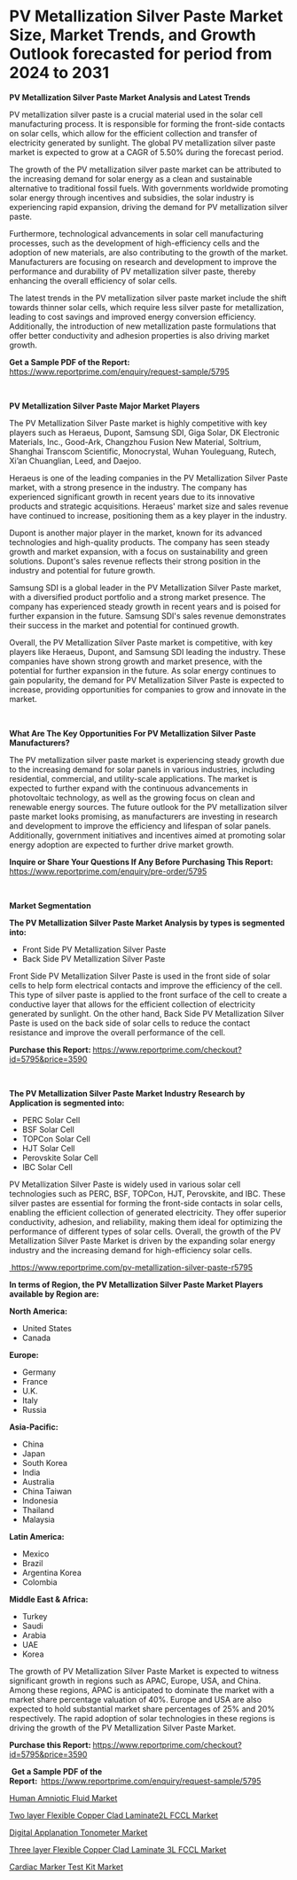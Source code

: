 <p><h1>PV Metallization Silver Paste Market Size, Market Trends, and Growth Outlook forecasted for period from 2024 to 2031</h1></p><p><strong>PV Metallization Silver Paste Market Analysis and Latest Trends</strong></p>
<p><p>PV metallization silver paste is a crucial material used in the solar cell manufacturing process. It is responsible for forming the front-side contacts on solar cells, which allow for the efficient collection and transfer of electricity generated by sunlight. The global PV metallization silver paste market is expected to grow at a CAGR of 5.50% during the forecast period.</p><p>The growth of the PV metallization silver paste market can be attributed to the increasing demand for solar energy as a clean and sustainable alternative to traditional fossil fuels. With governments worldwide promoting solar energy through incentives and subsidies, the solar industry is experiencing rapid expansion, driving the demand for PV metallization silver paste.</p><p>Furthermore, technological advancements in solar cell manufacturing processes, such as the development of high-efficiency cells and the adoption of new materials, are also contributing to the growth of the market. Manufacturers are focusing on research and development to improve the performance and durability of PV metallization silver paste, thereby enhancing the overall efficiency of solar cells.</p><p>The latest trends in the PV metallization silver paste market include the shift towards thinner solar cells, which require less silver paste for metallization, leading to cost savings and improved energy conversion efficiency. Additionally, the introduction of new metallization paste formulations that offer better conductivity and adhesion properties is also driving market growth.</p></p>
<p><strong>Get a Sample PDF of the Report:&nbsp;</strong> <a href="https://www.reportprime.com/enquiry/request-sample/5795">https://www.reportprime.com/enquiry/request-sample/5795</a></p>
<p>&nbsp;</p>
<p><strong>PV Metallization Silver Paste Major Market Players</strong></p>
<p><p>The PV Metallization Silver Paste market is highly competitive with key players such as Heraeus, Dupont, Samsung SDI, Giga Solar, DK Electronic Materials, Inc., Good-Ark, Changzhou Fusion New Material, Soltrium, Shanghai Transcom Scientific, Monocrystal, Wuhan Youleguang, Rutech, Xi’an Chuanglian, Leed, and Daejoo.</p><p>Heraeus is one of the leading companies in the PV Metallization Silver Paste market, with a strong presence in the industry. The company has experienced significant growth in recent years due to its innovative products and strategic acquisitions. Heraeus' market size and sales revenue have continued to increase, positioning them as a key player in the industry.</p><p>Dupont is another major player in the market, known for its advanced technologies and high-quality products. The company has seen steady growth and market expansion, with a focus on sustainability and green solutions. Dupont's sales revenue reflects their strong position in the industry and potential for future growth.</p><p>Samsung SDI is a global leader in the PV Metallization Silver Paste market, with a diversified product portfolio and a strong market presence. The company has experienced steady growth in recent years and is poised for further expansion in the future. Samsung SDI's sales revenue demonstrates their success in the market and potential for continued growth.</p><p>Overall, the PV Metallization Silver Paste market is competitive, with key players like Heraeus, Dupont, and Samsung SDI leading the industry. These companies have shown strong growth and market presence, with the potential for further expansion in the future. As solar energy continues to gain popularity, the demand for PV Metallization Silver Paste is expected to increase, providing opportunities for companies to grow and innovate in the market.</p></p>
<p>&nbsp;</p>
<p><strong>What Are The Key Opportunities For PV Metallization Silver Paste Manufacturers?</strong></p>
<p><p>The PV metallization silver paste market is experiencing steady growth due to the increasing demand for solar panels in various industries, including residential, commercial, and utility-scale applications. The market is expected to further expand with the continuous advancements in photovoltaic technology, as well as the growing focus on clean and renewable energy sources. The future outlook for the PV metallization silver paste market looks promising, as manufacturers are investing in research and development to improve the efficiency and lifespan of solar panels. Additionally, government initiatives and incentives aimed at promoting solar energy adoption are expected to further drive market growth.</p></p>
<p><strong>Inquire or Share Your Questions If Any Before Purchasing This Report:</strong> <a href="https://www.reportprime.com/enquiry/pre-order/5795">https://www.reportprime.com/enquiry/pre-order/5795</a></p>
<p>&nbsp;</p>
<p><strong>Market Segmentation</strong></p>
<p><strong>The PV Metallization Silver Paste Market Analysis by types is segmented into:</strong></p>
<p><ul><li>Front Side PV Metallization Silver Paste</li><li>Back Side PV Metallization Silver Paste</li></ul></p>
<p><p>Front Side PV Metallization Silver Paste is used in the front side of solar cells to help form electrical contacts and improve the efficiency of the cell. This type of silver paste is applied to the front surface of the cell to create a conductive layer that allows for the efficient collection of electricity generated by sunlight. On the other hand, Back Side PV Metallization Silver Paste is used on the back side of solar cells to reduce the contact resistance and improve the overall performance of the cell.</p></p>
<p><strong>Purchase this Report:&nbsp;</strong><a href="https://www.reportprime.com/checkout?id=5795&price=3590">https://www.reportprime.com/checkout?id=5795&price=3590</a></p>
<p>&nbsp;</p>
<p><strong>The PV Metallization Silver Paste Market Industry Research by Application is segmented into:</strong></p>
<p><ul><li>PERC Solar Cell</li><li>BSF Solar Cell</li><li>TOPCon Solar Cell</li><li>HJT Solar Cell</li><li>Perovskite Solar Cell</li><li>IBC Solar Cell</li></ul></p>
<p><p>PV Metallization Silver Paste is widely used in various solar cell technologies such as PERC, BSF, TOPCon, HJT, Perovskite, and IBC. These silver pastes are essential for forming the front-side contacts in solar cells, enabling the efficient collection of generated electricity. They offer superior conductivity, adhesion, and reliability, making them ideal for optimizing the performance of different types of solar cells. Overall, the growth of the PV Metallization Silver Paste Market is driven by the expanding solar energy industry and the increasing demand for high-efficiency solar cells.</p></p>
<p><a href="https://www.reportprime.com/pv-metallization-silver-paste-r5795">&nbsp;https://www.reportprime.com/pv-metallization-silver-paste-r5795</a></p>
<p><strong>In terms of Region, the PV Metallization Silver Paste Market Players available by Region are:</strong></p>
<p>
    <p> <strong> North America: </strong>
        <ul>
            <li>United States</li>
            <li>Canada</li>
        </ul>
        </p> 
    <p> <strong> Europe: </strong>
        <ul>
            <li>Germany</li>
            <li>France</li>
            <li>U.K.</li>
            <li>Italy</li>
            <li>Russia</li>
        </ul>
        </p> 
    <p> <strong> Asia-Pacific: </strong>
        <ul>
            <li>China</li>
            <li>Japan</li>
            <li>South Korea</li>
            <li>India</li>
            <li>Australia</li>
            <li>China Taiwan</li>
            <li>Indonesia</li>
            <li>Thailand</li>
            <li>Malaysia</li>
        </ul>
        </p> 
    <p> <strong> Latin America: </strong>
        <ul>
            <li>Mexico</li>
            <li>Brazil</li>
            <li>Argentina Korea</li>
            <li>Colombia</li>
        </ul>
        </p> 
    <p> <strong> Middle East & Africa: </strong>
        <ul>
            <li>Turkey</li>
            <li>Saudi</li>
            <li>Arabia</li>
            <li>UAE</li>
            <li>Korea</li>
        </ul>
    </p>
    </p>
<p><p>The growth of PV Metallization Silver Paste Market is expected to witness significant growth in regions such as APAC, Europe, USA, and China. Among these regions, APAC is anticipated to dominate the market with a market share percentage valuation of 40%. Europe and USA are also expected to hold substantial market share percentages of 25% and 20% respectively. The rapid adoption of solar technologies in these regions is driving the growth of the PV Metallization Silver Paste Market.</p></p>
<p><strong>Purchase this Report: </strong><a href="https://www.reportprime.com/checkout?id=5795&price=3590">https://www.reportprime.com/checkout?id=5795&price=3590</a></p>
<p>&nbsp;<strong>Get a Sample PDF of the Report:&nbsp;&nbsp;</strong><a href="https://www.reportprime.com/enquiry/request-sample/5795">https://www.reportprime.com/enquiry/request-sample/5795</a></p>
<p><strong></strong></p>
<p><p><a href="https://medium.com/@caseywiza1946/human-amniotic-fluid-market-market-segmentation-geographical-regions-and-market-forcast-till-2031-8a8603c0be09">Human Amniotic Fluid Market</a></p><p><a href="https://github.com/Graham1Dianne/Market-Research-Report-List-1/blob/main/two-layer-flexible-copper-clad-laminate2l-fccl-market.md">Two layer Flexible Copper Clad Laminate2L FCCL Market</a></p><p><a href="https://medium.com/@joshavis90/insights-into-digital-applanation-tonometer-market-share-and-competitive-landscape-for-period-from-e4dccaef30ff">Digital Applanation Tonometer Market</a></p><p><a href="https://github.com/KavonHansen645/Market-Research-Report-List-1/blob/main/three-layer-flexible-copper-clad-laminate-3l-fccl-market.md">Three layer Flexible Copper Clad Laminate 3L FCCL Market</a></p><p><a href="https://medium.com/@loganunn65756/cardiac-marker-test-kit-industry-forecast-market-shifts-and-strategic-imperatives-2024-2031-624249bf6631">Cardiac Marker Test Kit Market</a></p></p>